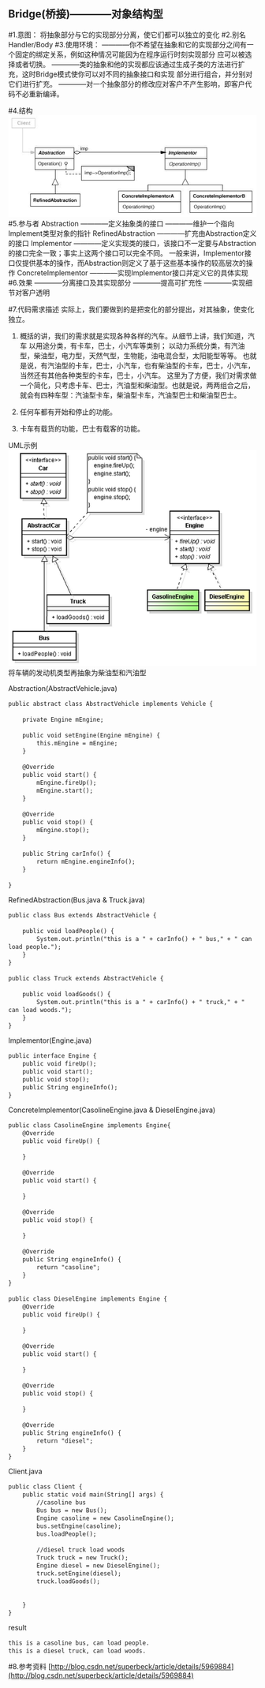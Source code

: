 Bridge(桥接)————对象结构型
-------------
#1.意图：
将抽象部分与它的实现部分分离，使它们都可以独立的变化
#2.别名
Handler/Body
#3.使用环境：
    ————你不希望在抽象和它的实现部分之间有一个固定的绑定关系，例如这种情况可能因为在程序运行时刻实现部分
        应可以被选择或者切换。
    ————类的抽象和他的实现都应该通过生成子类的方法进行扩充，这时Bridge模式使你可以对不同的抽象接口和实现
        部分进行组合，并分别对它们进行扩充。
    ————对一个抽象部分的修改应对客户不产生影响，即客户代码不必重新编译。


#4.结构
![github](https://github.com/IceDcap/Gof-DesignPatterns/blob/master/uml/Bridge.JPG "Bridge")
#5.参与者
    Abstraction
        ————定义抽象类的接口
        ————维护一个指向Implement类型对象的指针
    RefinedAbstraction
        ————扩充由Abstraction定义的接口
    Implementor
        ————定义实现类的接口，该接口不一定要与Abstraction的接口完全一致；事实上这两个接口可以完全不同。
            一般来讲，Implementor接口仅提供基本的操作，而Abstraction则定义了基于这些基本操作的较高层次的操作
    ConcreteImplementor
        ————实现Implementor接口并定义它的具体实现
#6.效果
    ————分离接口及其实现部分
    ————提高可扩充性
    ————实现细节对客户透明

#7.代码需求描述
实际上，我们要做到的是把变化的部分提出，对其抽象，使变化独立。

1. 概括的讲，我们的需求就是实现各种各样的汽车。从细节上讲，我们知道，汽车
以用途分类，有卡车，巴士，小汽车等类别；
以动力系统分类，有汽油型，柴油型，电力型，天然气型，生物能，油电混合型，太阳能型等等。
也就是说，有汽油型的卡车，巴士，小汽车，也有柴油型的卡车，巴士，小汽车，当然还有其他各种类型的卡车，巴士，小汽车。
这里为了方便，我们对需求做一个简化，只考虑卡车、巴士，汽油型和柴油型。也就是说，两两组合之后，就会有四种车型：汽油型卡车，柴油型卡车，汽油型巴士和柴油型巴士。

2. 任何车都有开始和停止的功能。

3. 卡车有载货的功能，巴士有载客的功能。

UML示例
![github](https://github.com/IceDcap/Gof-DesignPatterns/blob/master/uml/bridgesample.png "bridgesample")
将车辆的发动机类型再抽象为柴油型和汽油型

Abstraction(AbstractVehicle.java)
    
    public abstract class AbstractVehicle implements Vehicle {
    
        private Engine mEngine;
    
        public void setEngine(Engine mEngine) {
            this.mEngine = mEngine;
        }
    
        @Override
        public void start() {
            mEngine.fireUp();
            mEngine.start();
        }
    
        @Override
        public void stop() {
            mEngine.stop();
        }
    
        public String carInfo() {
            return mEngine.engineInfo();
        }
    
    }
    
RefinedAbstraction(Bus.java & Truck.java)
    
    public class Bus extends AbstractVehicle {
    
        public void loadPeople() {
            System.out.println("this is a " + carInfo() + " bus," + " can load people.");
        }
    }
    
    public class Truck extends AbstractVehicle {
    
        public void loadGoods() {
            System.out.println("this is a " + carInfo() + " truck," + " can load woods.");
        }
    }
    
Implementor(Engine.java)

    public interface Engine {
        public void fireUp();
        public void start();
        public void stop();
        public String engineInfo();
    }
    
ConcreteImplementor(CasolineEngine.java & DieselEngine.java)
    
    public class CasolineEngine implements Engine{
        @Override
        public void fireUp() {
    
        }
    
        @Override
        public void start() {
    
        }
    
        @Override
        public void stop() {
    
        }
    
        @Override
        public String engineInfo() {
            return "casoline";
        }
    }

    public class DieselEngine implements Engine {
        @Override
        public void fireUp() {
    
        }
    
        @Override
        public void start() {
    
        }
    
        @Override
        public void stop() {
    
        }
    
        @Override
        public String engineInfo() {
            return "diesel";
        }
    }

Client.java

    public class Client {
        public static void main(String[] args) {
            //casoline bus
            Bus bus = new Bus();
            Engine casoline = new CasolineEngine();
            bus.setEngine(casoline);
            bus.loadPeople();
    
            //diesel truck load woods
            Truck truck = new Truck();
            Engine diesel = new DieselEngine();
            truck.setEngine(diesel);
            truck.loadGoods();
    
    
        }
    }
    
result
    
    this is a casoline bus, can load people.
    this is a diesel truck, can load woods.



#8.参考资料
[http://blog.csdn.net/superbeck/article/details/5969884](http://blog.csdn.net/superbeck/article/details/5969884)
     
